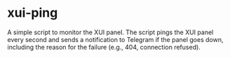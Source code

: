 # xui-ping
A simple script to monitor the XUI panel. The script pings the XUI panel every second and sends a notification to Telegram if the panel goes down, including the reason for the failure (e.g., 404, connection refused).
